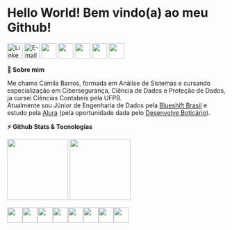 <div align='left'><h1>Hello World! Bem vindo(a) ao meu Github!</h1>
<a href= "https://www.linkedin.com/in/camilabsfreire/">
<img width="35px" alt="LinkedIn" src="https://cdn-icons-png.flaticon.com/512/145/145807.png"/></a>
<a href="mailto:camilabsfreire@gmail.com">
<img alt="E-mail" width="35px" src="https://cdn-icons-png.flaticon.com/128/270/270021.png"/></a>
<a href="https://web.dio.me/users/camilabsfreire?tab=achievements"><img width="35px" src="https://christyschott.github.io/portfolio.github.io/assets/img/about/7.png"/></a>
<a href="https://discord.gg/23txqxe9HZ"><img width="35px" src="https://cdn.iconscout.com/icon/free/png-256/discord-3691244-3073764.png"/></a>
<a href= "https://pt.stackoverflow.com/users/244762/mila-freire"><img width="35px" src="https://icons-for-free.com/iconfiles/png/512/media+social+square+stackoverflow+icon-1320185557326369004.png"/></a>
<a href= "https://cursos.alura.com.br/user/camilabsfreire/fullCertificate/8a52a98ac4f0017c250f3f7f1af7f5f4"><img width="35px" src="https://is5-ssl.mzstatic.com/image/thumb/Purple116/v4/f0/fa/e8/f0fae8d6-5189-1093-887a-f81565eefa79/source/60x60bb.jpg"/></a>
<a href="https://wakatime.com/@MilaFreire"><img width="35px" src="https://avatars.githubusercontent.com/u/4814844?s=280&v=4"/></a>

</div>

<div><p><summary><b>🤙 Sobre mim</b></summary></p>
<p>Me chamo Camila Barros, formada em Análise de Sistemas e cursando especialização em Cibersegurança, Ciência de Dados e Proteção de Dados, ja cursei Ciências Contabeis pela UFPB.</br>
Atualmente sou Júnior de Engenharia de Dados pela <a href="https://blueshift.com.br/" target="_blank">Blueshift Brasil</a>  e estudo pela <a href="https://alura.com.br" target="_blank">Alura</a> (pela oportunidade dada pelo <a href="https://desenvolve.grupoboticario.com.br/" target="_blank">Desenvolve Boticário</a>).
                                                                                                                           
</div>
<div><p><summary><b>⚡ Github Stats & Tecnologias</b></summary></p>
<img height="140em" src="https://github-readme-stats.vercel.app/api/top-langs/?username=MilaFreire&layout=compact&langs_count=7&theme=buefy"/>
<img align="top" width="140" src="https://media.giphy.com/media/FNBvO1cg4G2DkZE3fa/giphy.gif">
</p></div><p>
<img width="35px" src="https://cdn-icons-png.flaticon.com/128/873/873107.png"/><img width="35px" src="https://cdn-icons-png.flaticon.com/128/2772/2772128.png"/><img width="35px" src="https://cdn-icons-png.flaticon.com/128/1822/1822899.png"/><img width="35px" src="https://cdn-icons-png.flaticon.com/128/5968/5968292.png"/><img width="35px" src="https://cdn-icons-png.flaticon.com/128/5968/5968322.png"/><img width="35px" src="https://user-images.githubusercontent.com/12401985/69677784-80bec400-1082-11ea-89b2-b2120eb84676.png"/><img width="35px" src="https://cdn-icons-png.flaticon.com/128/888/888859.png"/><img width="35px" src="https://cdn-icons-png.flaticon.com/128/888/888847.png"/></p>






